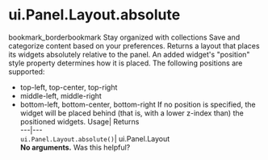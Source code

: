  
#  ui.Panel.Layout.absolute
bookmark_borderbookmark Stay organized with collections  Save and categorize content based on your preferences.
Returns a layout that places its widgets absolutely relative to the panel. 
An added widget's "position" style property determines how it is placed. The following positions are supported:
- top-left, top-center, top-right
- middle-left, middle-right
- bottom-left, bottom-center, bottom-right
If no position is specified, the widget will be placed behind (that is, with a lower z-index than) the positioned widgets.
Usage| Returns  
---|---  
`ui.Panel.Layout.absolute()`| ui.Panel.Layout  
**No arguments.**
Was this helpful?
